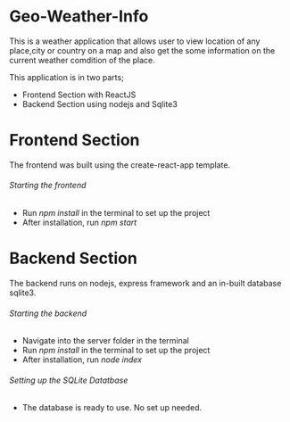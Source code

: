 # Geo-Weather-Info

This is a weather application that allows user to view location of any place,city or country on a map and also get the some information on the current weather comdition of the place.

This application is in two parts;<br>
<ul>
  <li>Frontend Section with ReactJS </li>
  <li>Backend Section using nodejs and Sqlite3 </li>
  </ul>

# Frontend Section
The frontend was built using the create-react-app template.

<h6>Starting the frontend</h6>
<ul>
  <li>Run <em>npm install</em> in the terminal to set up the project</li>
  <li>After installation, run <em>npm start</em></li>
  </ul>
  
# Backend Section
The backend runs on nodejs, express framework and an in-built database sqlite3.

<h6>Starting the backend</h6>
<ul>
  <li>Navigate into the server folder in the terminal</li>
  <li>Run <em>npm install</em> in the terminal to set up the project</li>
  <li>After installation, run <em>node index</em></li>
  </ul>
  
  <h6>Setting up the SQLite Datatbase</h6>
  <ul>
  <li>The database is ready to use. No set up needed.</li>
  </ul>
